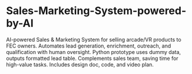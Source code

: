 # Sales-Marketing-System-powered-by-AI
AI-powered Sales &amp; Marketing System for selling arcade/VR products to FEC owners. Automates lead generation, enrichment, outreach, and qualification with human oversight. Python prototype uses dummy data, outputs formatted lead table. Complements sales team, saving time for high-value tasks. Includes design doc, code, and video plan.
